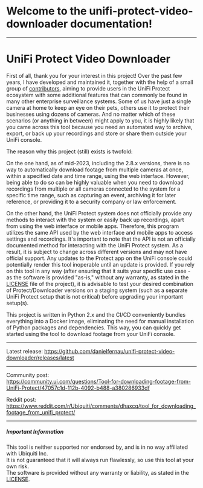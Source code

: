 # Welcome to the unifi-protect-video-downloader documentation!

---

# UniFi Protect Video Downloader

First of all, thank you for your interest in this project! Over the past few years, I have developed and maintained it,
together with the help of a small group
of [contributors](https://github.com/danielfernau/unifi-protect-video-downloader/graphs/contributors), aiming to provide
users in the UniFi Protect ecosystem with some additional features that can commonly be found in many other enterprise
surveillance systems. Some of us have just a single camera at home to keep an eye on their pets, others use it to
protect their businesses using dozens of cameras. And no matter which of these scenarios (or anything in between) might
apply to you, it is highly likely that you came across this tool because you need an automated way to archive, export,
or back up your recordings and store or share them outside your UniFi console.

The reason why this project (still) exists is twofold:

On the one hand, as of mid-2023, including the 2.8.x versions, there is no way to automatically download footage from
multiple cameras at once, within a specified date and time range, using the web interface. However, being able to do so
can be highly valuable when you need to download recordings from multiple or all cameras connected to the system for a
specific time range, such as capturing an event, archiving it for later reference, or providing it to a security company
or law enforcement.

On the other hand, the UniFi Protect system does not officially provide any methods to interact with the system or
easily back up recordings, apart from using the web interface or mobile apps. Therefore, this program utilizes the same
API used by the web interface and mobile apps to access settings and recordings. It's important to note that the API is
not an officially documented method for interacting with the UniFi Protect system. As a result, it is subject to change
across different versions and may not have official support. Any updates to the Protect app on the UniFi console could
potentially render this tool inoperable until an update is provided. If you rely on this tool in any way (after ensuring
that it suits your specific use case - as the software is provided "as-is," without any warranty, as stated in the
[LICENSE](https://github.com/danielfernau/unifi-protect-video-downloader/blob/master/LICENSE) file of the project), it
is advisable to test your desired combination of Protect/Downloader versions on a staging system (such as a separate
UniFi Protect setup that is not critical) before upgrading your important setup(s).

This project is written in Python 2.x and the CI/CD conveniently bundles everything into a Docker image, eliminating the
need for manual installation of Python packages and dependencies. This way, you can quickly get started using the tool
to download footage from your UniFi console.

---

Latest release: https://github.com/danielfernau/unifi-protect-video-downloader/releases/latest

---

Community post:  
https://community.ui.com/questions/Tool-for-downloading-footage-from-UniFi-Protect/47057c1d-112b-4092-b488-a380286933df

Reddit post:  
https://www.reddit.com/r/Ubiquiti/comments/dhaxcq/tool_for_downloading_footage_from_unifi_protect/

---

##### Important Information

This tool is neither supported nor endorsed by, and is in no way affiliated with Ubiquiti Inc.  
It is not guaranteed that it will always run flawlessly, so use this tool at your own risk.  
The software is provided without any warranty or liability, as stated in
the [LICENSE](https://github.com/danielfernau/unifi-protect-video-downloader/blob/master/LICENSE).  